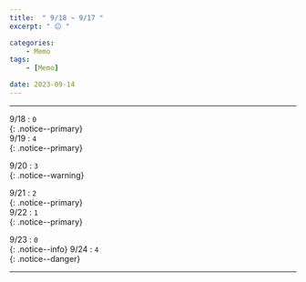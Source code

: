 ```yaml
---
title:  " 9/18 ~ 9/17 "
excerpt: " 😐 "

categories:
    - Memo
tags:
    - [Memo]

date: 2023-09-14
---
```

- - -
<!-- 약 -->

9/18 : `0`   
{: .notice--primary}  
9/19 : `4`   
{: .notice--primary}  

9/20 : `3`   
{: .notice--warning}  

9/21 : `2`   
{: .notice--primary}  
9/22 : `1`  
{: .notice--primary} 


9/23 : `0`      
{: .notice--info} 
9/24 : `4`   
{: .notice--danger}  


<!-- {: .notice}
{: .notice--primary}
{: .notice--info}
{: .notice--warning}
{: .notice--success}
{: .notice--danger} 
😄 😐 🙁 😡
-->
- - -